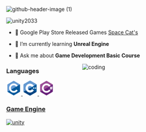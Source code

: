 ![github-header-image (1)](https://github.com/Unity2033/Unity2033/assets/82032086/69607c55-ba29-4685-a761-b851dbd11cf4)

<p align="left"> <img src="https://komarev.com/ghpvc/?username=unity2033&label=Profile%20views&color=0e75b6&style=flat" alt="unity2033" /> </p>

- 🔭 Google Play Store Released Games [Space Cat's](https://play.google.com/store/apps/details?id=com.Default.SpaceCats)
  
- 🌱 I’m currently learning **Unreal Engine**

- 💬 Ask me about **Game Development Basic Course**
  
<img align="right" alt="coding" width = "300" height = "200" src = "https://cdn.pixabay.com/animation/2022/11/30/19/48/19-48-34-65_512.gif">

<p align="left">
</p>

<h3 align="left">Languages 
</h3> <p align="left"> <a href="https://www.cprogramming.com/" target="_blank" rel="noreferrer"> <img src="https://raw.githubusercontent.com/devicons/devicon/master/icons/c/c-original.svg" alt="c" width="40" height="40"/> </a> <a href="https://www.w3schools.com/cpp/" target="_blank" rel="noreferrer"> <img src="https://raw.githubusercontent.com/devicons/devicon/master/icons/cplusplus/cplusplus-original.svg" alt="cplusplus" width="40" height="40"/> </a> <a href="https://www.w3schools.com/cs/" target="_blank" rel="noreferrer"> <img src="https://raw.githubusercontent.com/devicons/devicon/master/icons/csharp/csharp-original.svg" alt="csharp" width="40" height="40"/> </a> <a href="https://unity.com/" target="_blank" rel="noreferrer"> 

<h3 align="left"> Game Engine
</h3> <p align="left"> <img src="https://www.vectorlogo.zone/logos/unity3d/unity3d-icon.svg" alt="unity" width="40" height="40"/> </a> </p>

<p><img align="left" src="https://github-readme-stats.vercel.app/api/top-langs?
